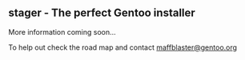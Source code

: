 stager - The perfect Gentoo installer
-----

More information coming soon...

To help out check the road map and contact maffblaster@gentoo.org